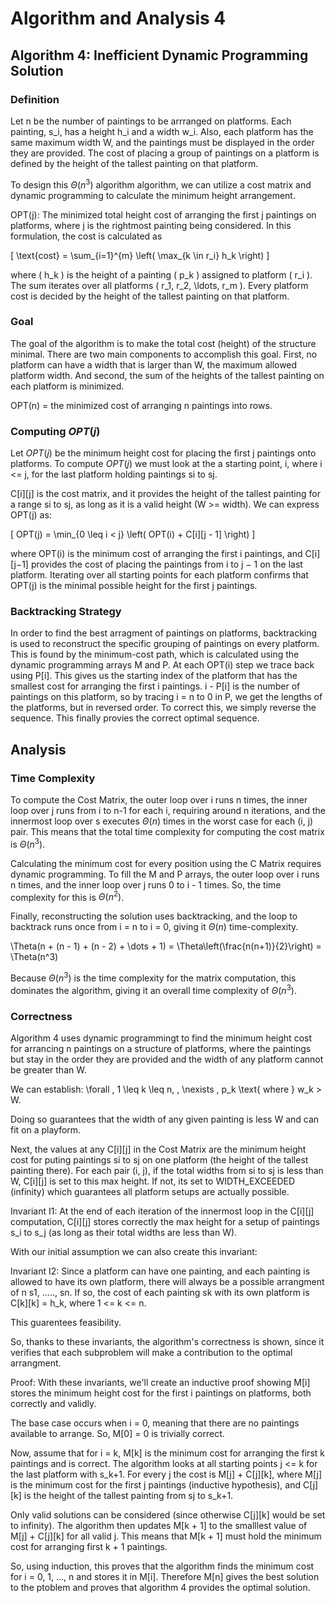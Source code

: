 # Algorithm and Analysis 4

## Algorithm 4: Inefficient Dynamic Programming Solution
### Definition
Let n be the number of paintings to be arrranged on platforms. Each painting, s_i, has a height h_i and a width w_i. Also, each platform has the same maximum width W, and the paintings must be displayed in the order they are provided. The cost of placing a group of paintings on a platform is defined by the height of the tallest painting on that platform.

To design this $\Theta(n^3)$ algorithm algorithm, we can utilize a cost matrix and dynamic programming to calculate the minimum height arrangement.

OPT(j): The minimized total height cost of arranging the first j paintings on platforms, where j is the rightmost painting being considered. In this formulation, the cost is calculated as

\[
\text{cost} = \sum_{i=1}^{m} \left( \max_{k \in r_i} h_k \right)
\]

where \( h_k \) is the height of a painting \( p_k \) assigned to platform \( r_i \).
The sum iterates over all platforms \( r_1, r_2, \ldots, r_m \). Every platform cost is decided by the height of the tallest painting on that platform.

### Goal
The goal of the algorithm is to make the total cost (height) of the structure minimal. There are two main components to accomplish this goal. First, no platform can have a width that is larger than W, the maximum allowed platform width. And second, the sum of the heights of the tallest painting on each platform is minimized.

OPT(n) = the minimized cost of arranging n paintings into rows.

### Computing $OPT(j)$
Let $OPT(j)$ be the minimum height cost for placing the first j paintings onto platforms. To compute $OPT(j)$ we must look at the a starting point, i, where i <= j, for the last platform holding paintings si to sj.

C[i][j] is the cost matrix, and it provides the height of the tallest painting for a range si to sj, as long as it is a valid height (W >= width). We can express OPT(j) as:

\[
OPT(j) = \min_{0 \leq i < j} \left( OPT(i) + C[i][j - 1] \right)
\]

where OPT(i) is the minimum cost of arranging the first i paintings, and C[i][j−1] provides the cost of placing the paintings from i to j − 1 on the last platform. Iterating over all starting points for each platform confirms that OPT(j) is the minimal possible height for the first j paintings.

### Backtracking Strategy
In order to find the best arragment of paintings on platforms, backtracking is used to reconstruct the specific grouping of paintings on every platform. This is found by the minimum-cost path, which is calculated using the dynamic programming arrays M and P. At each OPT(i) step we trace back using P[i]. This gives us the starting index of the platform that has the smallest cost for arranging the first i paintings. i - P[i] is the number of paintings on this platform, so by tracing i = n to 0 in P, we get the lengths of the platforms, but in reversed order. To correct this, we simply reverse the sequence. This finally provies the correct optimal sequence.



## Analysis
### Time Complexity
To compute the Cost Matrix, the outer loop over i runs n times, the inner loop over j runs from i to n-1 for each i, requiring around n iterations, and the innermost loop over s executes $\Theta(n)$ times in the worst case for each (i, j) pair. This means that the total time complexity for computing the cost matrix is $\Theta(n^3)$.

Calculating the minimum cost for every position using the C Matrix requires dynamic programming. To fill the M and P arrays, the outer loop over i runs n times, and the inner loop over j runs 0 to i - 1 times. So, the time complexity for this is $\Theta(n^2)$.

Finally, reconstructing the solution uses backtracking, and the loop to backtrack runs once from i = n to i = 0, giving it $\Theta(n)$ time-complexity.

\Theta(n + (n - 1) + (n - 2) + \dots + 1) = \Theta\left(\frac{n(n+1)}{2}\right) = \Theta(n^3)

Because $\Theta(n^3)$ is the time complexity for the matrix computation, this dominates the algorithm, giving it an overall time complexity of $\Theta(n^3)$.



### Correctness

Algorithm 4 uses dynamic programmingt to find the minimum height cost for arrancing n paintings on a structure of platforms, where the paintings but stay in the order they are provided and the width of any platform cannot be greater than W. 

We can establish:
\forall \, 1 \leq k \leq n, \, \nexists \, p_k \text{ where } w_k > W.

Doing so guarantees that the width of any given painting is less W and can fit on a playform.

Next, the values at any C[i][j] in the Cost Matrix are the minimum height cost for puting paintings si to sj on one platform (the height of the tallest painting there). For each pair (i, j), if the total widths from si to sj is less than W, C[i][j] is set to this max height. If not, its set to WIDTH_EXCEEDED (infinity) which guarantees all platform setups are actually possible. 

Invariant I1: At the end of each iteration of the innermost loop in the C[i][j] computation, C[i][j] stores correctly the max height for a setup of paintings s_i to s_j (as long as their total widths are less than W).

With our initial assumption we can also create this invariant:

Invariant I2: Since a platform can have one painting, and each painting is allowed to have its own platform, there will always be a possible arrangment of n s1, ....., sn. If so, the cost of each painting sk with its own platform is C[k][k] = h_k, where 1 <= k <= n.

This guarentees feasibility.

So, thanks to these invariants, the algorithm's correctness is shown, since it verifies that each subproblem will make a contribution to the optimal arrangment.

Proof: 
With these invariants, we'll create an inductive proof showing  M[i] stores the minimum height cost for the first i paintings on platforms, both correctly and validly. 

The base case occurs when i = 0, meaning that there are no paintings available to arrange. So, M[0] = 0 is trivially correct.

Now, assume that for i = k, M[k] is the minimum cost for arranging the first k paintings and is correct. The algorithm looks at all starting points j <= k for the last platform with s_k+1. For every j the cost is M[j] + C[j][k], where M[j] is the minimum cost for the first j paintings (inductive hypothesis), and C[j][k] is the height of the tallest painting from sj to s_k+1.

Only valid solutions can be considered (since otherwise C[j][k] would be set to infinity). The algorithm then updates M[k + 1] to the smalllest value of M[j] + C[j][k] for all valid j. This means that M[k + 1] must hold the minimum cost for arranging first k + 1 paintings.

So, using induction, this proves that the algorithm finds the minimum cost for i = 0, 1, ..., n and stores it in M[i]. Therefore M[n] gives the best solution to the ptoblem and proves that algorithm 4 provides the optimal solution.

